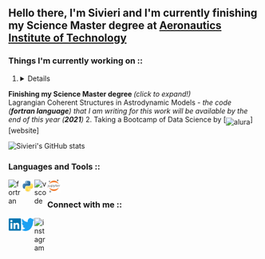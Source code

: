 ## Hello there, I'm Sivieri and I'm currently finishing my Science Master degree at [Aeronautics Institute of Technology][ITA]

### Things I'm currently working on ::
1. <details>
<summary> <b> Finishing my Science Master degree </b> <i>(click to expand!)</i> </summary>
    Lagrangian Coherent Structures in Astrodynamic Models - <i>the code (<b>fortran language</b>) that I am writing for this work will be available by the end of this year (<b>2021</b>)</i>
</details>
2. Taking a Bootcamp of Data Science by [<img align="middle" alt="alura" width="50px" src="https://www.alura.com.br/assets/img/home/alura-logo.1616501197.svg" />][website]

<br />

![Sivieri's GitHub stats](https://github-readme-stats.vercel.app/api?username=lesivieri&count_private=true&show_icons=true&theme=radical) 

### Languages and Tools ::
<img align="left" alt="fortran" width="26px" src="https://upload.wikimedia.org/wikipedia/commons/thumb/b/b8/Fortran_logo.svg/120px-Fortran_logo.svg.png" /></img>
<img align="left" alt="python" width="26px" src="https://raw.githubusercontent.com/devicons/devicon/master/icons/python/python-original.svg" /></img>
<img align="left" alt="vscode" width="26px" src="https://upload.wikimedia.org/wikipedia/commons/thumb/2/2d/Visual_Studio_Code_1.18_icon.svg/64px-Visual_Studio_Code_1.18_icon.svg.png" /></img>
<img align="left" alt="jupyter" width="26px" src="https://raw.githubusercontent.com/devicons/devicon/master/icons/jupyter/jupyter-original-wordmark.svg" /></img>
<br />

### Connect with me :: 
[<img align="left" alt="linkedin" width="26px" src="https://raw.githubusercontent.com/devicons/devicon/master/icons/linkedin/linkedin-original.svg" />][linkedin]
[<img align="left" alt="twitter" width="26px" src="https://raw.githubusercontent.com/devicons/devicon/master/icons/twitter/twitter-original.svg" />][twitter]
[<img align="left" alt="instagram" width="26px" src="https://cdn.icon-icons.com/icons2/836/PNG/128/Instagram_icon-icons.com_66804.png" />][instagram]

<br />
<br />

[website]: https://www.alura.com.br/
[instagram]: https://www.instagram.com/
[twitter]: https://twitter.com/LuizSivieri
[linkedin]: https://www.linkedin.com/in/luiz-eduardo-sivieri-371bab188/
[ITA]: http://www.ita.br/